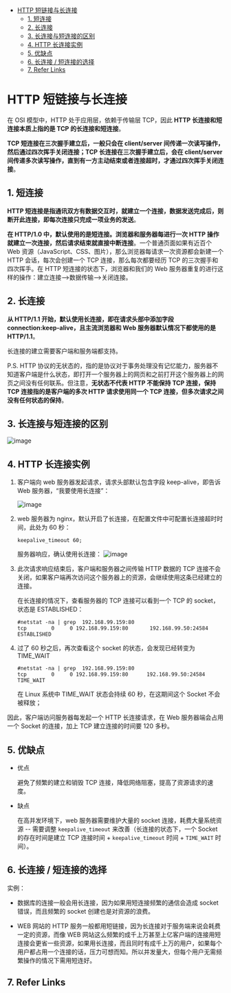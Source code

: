 - [HTTP 短链接与长连接](#http-短链接与长连接)
	- [1. 短连接](#1-短连接)
	- [2. 长连接](#2-长连接)
	- [3. 长连接与短连接的区别](#3-长连接与短连接的区别)
	- [4. HTTP 长连接实例](#4-http-长连接实例)
	- [5. 优缺点](#5-优缺点)
	- [6. 长连接 / 短连接的选择](#6-长连接--短连接的选择)
	- [7. Refer Links](#7-refer-links)

# HTTP 短链接与长连接

在 OSI 模型中，HTTP 处于应用层，依赖于传输层 TCP，因此 **HTTP 长连接和短连接本质上指的是 TCP 的长连接和短连接**。

**TCP 短连接在三次握手建立后，一般只会在 client/server 间传递一次读写操作，然后通过四次挥手关闭连接；TCP 长连接在三次握手建立后，会在 client/server 间传递多次读写操作，直到有一方主动结束或者连接超时，才通过四次挥手关闭连接**。

## 1. 短连接

**HTTP 短连接是指通讯双方有数据交互时，就建立一个连接，数据发送完成后，则断开此连接，即每次连接只完成一项业务的发送**。

**在 HTTP/1.0 中，默认使用的是短连接。浏览器和服务器每进行一次 HTTP 操作就建立一次连接，然后请求结束就直接中断连接**。一个普通页面如果有近百个 Web 资源（JavaScript、CSS、图片），那么浏览器每请求一次资源都会新建一个 HTTP 会话，每次会创建一个 TCP 连接，那么每次都要经历 TCP 的三次握手和四次挥手。在 HTTP 短连接的状态下，浏览器和我们的 Web 服务器重复的进行这样的操作：建立连接–>数据传输–>关闭连接。

## 2. 长连接

**从 HTTP/1.1 开始，默认使用长连接，即在请求头部中添加字段 connection:keep-alive，且主流浏览器和 Web 服务器默认情况下都使用的是 HTTP/1.1**。

长连接的建立需要客户端和服务端都支持。

P.S. HTTP 协议的无状态的，指的是协议对于事务处理没有记忆能力，服务器不知道客户端是什么状态，即打开一个服务器上的网页和之前打开这个服务器上的网页之间没有任何联系。但注意，**无状态不代表 HTTP 不能保持 TCP 连接，保持 TCP 连接指的是客户端的多次 HTTP 请求使用同一个 TCP 连接，但多次请求之间没有任何状态的保持**。

## 3. 长连接与短连接的区别

![image](http://otaivnlxc.bkt.clouddn.com/jpg/2018/1/23/0f35a193b519097c44e515f6d72d15a2.jpg)

## 4. HTTP 长连接实例

1. 客户端向 web 服务器发起请求，请求头部默认包含字段 keep-alive，即告诉 Web 服务器，“我要使用长连接”：

   ![image](http://otaivnlxc.bkt.clouddn.com/jpg/2018/1/23/db7c495dc6aaf4f7c5e1f64b40aaf6ad.jpg)

1. web 服务器为 nginx，默认开启了长连接，在配置文件中可配置长连接超时时间，此处为 60 秒：
    ```
    keepalive_timeout 60;
    ```
    服务器响应，确认使用长连接：
    ![image](http://otaivnlxc.bkt.clouddn.com/jpg/2018/1/23/7da7df08e0d98a517d09b3edd6987c17.jpg)

1. 此次请求响应结束后，客户端和服务器之间传输 HTTP 数据的 TCP 连接不会关闭<!--TODO: 那什么时候才会关闭 -->，如果客户端再次访问这个服务器上的资源，会继续使用这条已经建立的连接。

    在长连接的情况下，查看服务器的 TCP 连接可以看到一个 TCP 的 socket，状态是 ESTABLISHED：
    ```shell
    #netstat -na | grep  192.168.99.159:80
    tcp        0     0 192.168.99.159:80       192.168.99.50:24584     ESTABLISHED
    ```

1. 过了 60 秒之后，再次查看这个 socket 的状态，会发现已经转变为 TIME_WAIT
    ```shell
    #netstat -na | grep  192.168.99.159:80
    tcp        0     0 192.168.99.159:80      192.168.99.50:24584    TIME_WAIT
    ```
    在 Linux 系统中 TIME_WAIT 状态会持续 60 秒，在这期间这个 Socket 不会被释放；

因此，客户端访问服务器每发起一个 HTTP 长连接请求，在 Web 服务器端会占用一个 Socket 的连接，加上 TCP 建立连接的时间要 120 多秒。

## 5. 优缺点

- 优点

	避免了频繁的建立和销毁 TCP 连接，降低网络阻塞，提高了资源请求的速度。

- 缺点

	在高并发环境下，web 服务器需要维护大量的 socket 连接，耗费大量系统资源 -- 需要调整 `keepalive_timeout` 来改善（长连接的状态下，一个 Socket 的存在时间是建立 TCP 连接时间 + `keepalive_timeout` 时间 + `TIME_WAIT` 时间）。

## 6. 长连接 / 短连接的选择

实例：
- 数据库的连接一般会用长连接，因为如果用短连接频繁的通信会造成 socket 错误，而且频繁的 socket 创建也是对资源的浪费。
 	
- WEB 网站的 HTTP 服务一般都用短链接，因为长连接对于服务端来说会耗费一定的资源，而像 WEB 网站这么频繁的成千上万甚至上亿客户端的连接用短连接会更省一些资源，如果用长连接，而且同时有成千上万的用户，如果每个用户都占用一个连接的话，压力可想而知。所以并发量大，但每个用户无需频繁操作的情况下需用短连好。

## 7. Refer Links